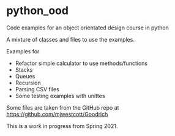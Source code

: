 # python_ood
Code examples for an object orientated design course in python

A mixture of classes and files to use the examples.

Examples for
* Refactor simple calculator to use methods/functions
* Stacks
* Queues
* Recursion
* Parsing CSV files
* Some testing examples with unittes

Some files are taken from the GitHub repo at https://github.com/mjwestcott/Goodrich  

This is a work in progress from Spring 2021.

